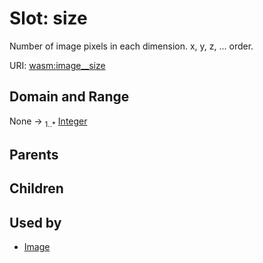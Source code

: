 
# Slot: size

Number of image pixels in each dimension.
x, y, z, ... order.

URI: [wasm:image__size](https://w3id.org/itk/wasmimage__size)


## Domain and Range

None &#8594;  <sub>1..\*</sub> [Integer](types/Integer.md)

## Parents


## Children


## Used by

 * [Image](Image.md)
